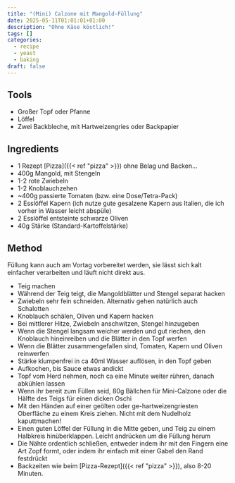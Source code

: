 ```yaml
---
title: "(Mini) Calzone mit Mangold-Füllung"
date: 2025-05-11T01:01:01+01:00
description: "Ohne Käse köstlich!"
tags: []
categories:
  - recipe
  - yeast
  - baking
draft: false
---
```


## Tools

- Großer Topf oder Pfanne
- Löffel
- Zwei Backbleche, mit Hartweizengries oder Backpapier

## Ingredients

- 1 Rezept [Pizza]({{< ref "pizza" >}}) ohne Belag und Backen...
- 400g Mangold, mit Stengeln
- 1-2 rote Zwiebeln
- 1-2 Knoblauchzehen
- ~400g passierte Tomaten (bzw. eine Dose/Tetra-Pack)
- 2 Esslöffel Kapern (ich nutze gute gesalzene Kapern aus Italien, die ich vorher in Wasser leicht abspüle)
- 2 Esslöffel entsteinte schwarze Oliven
- 40g Stärke (Standard-Kartoffelstärke)

## Method

Füllung kann auch am Vortag vorbereitet werden, sie lässt sich kalt einfacher verarbeiten und läuft nicht direkt aus.

- Teig machen
- Während der Teig teigt, die Mangoldblätter und Stengel separat hacken
- Zwiebeln sehr fein schneiden. Alternativ gehen natürlich auch Schalotten
- Knoblauch schälen, Oliven und Kapern hacken
- Bei mittlerer Hitze, Zwiebeln anschwitzen, Stengel hinzugeben
- Wenn die Stengel langsam weicher werden und gut riechen, den Knoblauch hineinreiben und die Blätter in den Topf werfen
- Wenn die Blätter zusammengefallen sind, Tomaten, Kapern und Oliven reinwerfen
- Stärke klumpenfrei in ca 40ml Wasser auflösen, in den Topf geben
- Aufkochen, bis Sauce etwas andickt
- Topf vom Herd nehmen, noch ca eine Minute weiter rühren, danach abkühlen lassen
- Wenn ihr bereit zum Füllen seid, 80g Bällchen für Mini-Calzone oder die Hälfte des Teigs für einen dicken Oschi
- Mit den Händen auf einer geölten oder ge-hartweizengriesten Oberfläche zu einem Kreis ziehen. Nicht mit dem Nudelholz kaputtmachen!
- Einen guten Löffel der Füllung in die Mitte geben, und Teig zu einem Halbkreis hinüberklappen. Leicht andrücken um die Füllung herum
- Die Nähte ordentlich schließen, entweder indem ihr mit den Fingern eine Art Zopf formt, oder indem ihr einfach mit einer Gabel den Rand festdrückt
- Backzeiten wie beim [Pizza-Rezept]({{< ref "pizza" >}}), also 8-20 Minuten.
